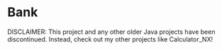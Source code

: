 # Bank

DISCLAIMER: This project and any other older Java projects have been discontinued. Instead, check out my other projects like Calculator_NX!
